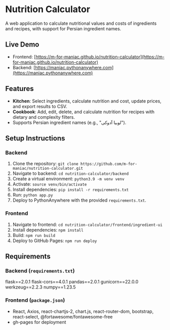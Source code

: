 # Nutrition Calculator

A web application to calculate nutritional values and costs of ingredients and recipes, with support for Persian ingredient names.

## Live Demo
- Frontend: [https://m-for-maniac.github.io/nutrition-calculator](https://m-for-maniac.github.io/nutrition-calculator)
- Backend: [https://maniac.pythonanywhere.com](https://maniac.pythonanywhere.com)

## Features
- **Kitchen**: Select ingredients, calculate nutrition and cost, update prices, and export results to CSV.
- **Cookbook**: Add, edit, delete, and calculate nutrition for recipes with dietary and complexity filters.
- Supports Persian ingredient names (e.g., "لوبیا آدوکی").

## Setup Instructions
### Backend
1. Clone the repository: `git clone https://github.com/m-for-maniac/nutrition-calculator.git`
2. Navigate to backend: `cd nutrition-calculator/backend`
3. Create a virtual environment: `python3.9 -m venv venv`
4. Activate: `source venv/bin/activate`
5. Install dependencies: `pip install -r requirements.txt`
6. Run: `python app.py`
7. Deploy to PythonAnywhere with the provided `requirements.txt`.

### Frontend
1. Navigate to frontend: `cd nutrition-calculator/frontend/ingredient-ui`
2. Install dependencies: `npm install`
3. Build: `npm run build`
4. Deploy to GitHub Pages: `npm run deploy`

## Requirements
### Backend (`requirements.txt`)
flask==2.0.1
flask-cors==4.0.1
pandas==2.0.1
gunicorn==22.0.0
werkzeug==2.2.3
numpy==1.23.5


### Frontend (`package.json`)
- React, Axios, react-chartjs-2, chart.js, react-router-dom, bootstrap, react-select, @fortawesome/fontawesome-free
- gh-pages for deployment
